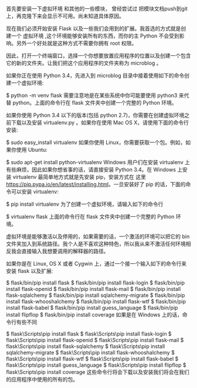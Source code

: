 首先要安装一下虚拟环境 和其他的一些模块，
曾经尝试过 把模块文档push到git上，再克隆下来会显示不可用。尚未知道具体原因。

现在我们必须开始安装 Flask 以及一些我们会用到的扩展。我首选的方式就是创建一个 虚拟环境 ,这个环境能够安装所有的东西，而你的主 Python 不会受到影响。另外一个好处就是这种方式不需要你拥有 root 权限。

因此，打开一个终端窗口，选择一个你想要放置应用程序的位置以及创建一个包含它的新的文件夹。让我们把这个应用程序的文件夹称为 microblog 。

如果你正在使用 Python 3.4，先进入到 microblog 目录中接着使用如下的命令创建一个虚拟环境:

$ python -m venv flask
需要注意地是在某些系统中你可能要使用 python3 来代替 python。上面的命令行在 flask 文件夹中创建一个完整的 Python 环境。

如果你使用 Python 3.4 以下的版本(包括 python 2.7)，你需要在创建虚拟环境之前下载以及安装 virtualenv.py 。如果你在使用 Mac OS X，请使用下面的命令行安装:

$ sudo easy_install virtualenv
如果你使用 Linux，你需要获取一个包。例如，如果你使用 Ubuntu:

$ sudo apt-get install python-virtualenv
Windows 用户们在安装 virtualenv 上有些麻烦，因此如果你想省事的话，请直接安装 Python 3.4。在 Windows 上安装 virtualenv 最简单地方式就是先安装 pip，安装方式在 这里 <https://pip.pypa.io/en/latest/installing.html>。一旦安装好了 pip 的话，下面的命令可以安装 virtualenv:

$ pip install virtualenv
为了创建一个虚拟环境，请输入如下的命令行

$ virtualenv flask
上面的命令行在 flask 文件夹中创建一个完整的 Python 环境。

虚拟环境是能够激活以及停用的，如果需要的话，一个激活的环境可以把它的 bin 文件夹加入到系统路径。我个人是不喜欢这种特色，所以我从来不激活任何环境相反我会直接输入我想要调用的解释器的路径。

如果你是在 Linux, OS X 或者 Cygwin 上，通过一个接一个输入如下的命令行来安装 flask 以及扩展:

$ flask/bin/pip install flask
$ flask/bin/pip install flask-login
$ flask/bin/pip install flask-openid
$ flask/bin/pip install flask-mail
$ flask/bin/pip install flask-sqlalchemy
$ flask/bin/pip install sqlalchemy-migrate
$ flask/bin/pip install flask-whooshalchemy
$ flask/bin/pip install flask-wtf
$ flask/bin/pip install flask-babel
$ flask/bin/pip install guess_language
$ flask/bin/pip install flipflop
$ flask/bin/pip install coverage
如果是在 Windows 上的话，命令行有些不同

$ flask\Scripts\pip install flask
$ flask\Scripts\pip install flask-login
$ flask\Scripts\pip install flask-openid
$ flask\Scripts\pip install flask-mail
$ flask\Scripts\pip install flask-sqlalchemy
$ flask\Scripts\pip install sqlalchemy-migrate
$ flask\Scripts\pip install flask-whooshalchemy
$ flask\Scripts\pip install flask-wtf
$ flask\Scripts\pip install flask-babel
$ flask\Scripts\pip install guess_language
$ flask\Scripts\pip install flipflop
$ flask\Scripts\pip install coverage
这些命令行将会下载以及安装我们将会在我们的应用程序中使用的所有的包。